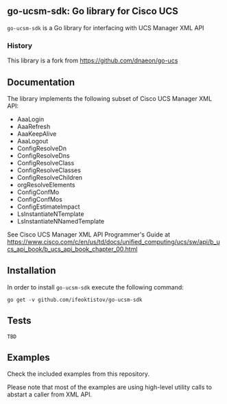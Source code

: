 ## go-ucsm-sdk: Go library for Cisco UCS

`go-ucsm-sdk` is a Go library for interfacing with UCS Manager XML API

### History

This library is a fork from https://github.com/dnaeon/go-ucs

## Documentation

The library implements the following subset of Cisco UCS Manager XML API:

-   AaaLogin
-   AaaRefresh
-   AaaKeepAlive
-   AaaLogout
-   ConfigResolveDn
-   ConfigResolveDns
-   ConfigResolveClass
-   ConfigResolveClasses
-   ConfigResolveChildren
-   orgResolveElements
-   ConfigConfMo
-   ConfigConfMos
-   ConfigEstimateImpact
-   LsInstantiateNTemplate
-   LsInstantiateNNamedTemplate

See Cisco UCS Manager XML API Programmer's Guide at https://www.cisco.com/c/en/us/td/docs/unified_computing/ucs/sw/api/b_ucs_api_book/b_ucs_api_book_chapter_00.html

## Installation

In order to install `go-ucsm-sdk` execute the following command:

```
go get -v github.com/ifeoktistov/go-ucsm-sdk
```

## Tests

```
TBD
```

## Examples

Check the included examples from this repository.

Please note that most of the examples are using high-level utility calls to abstart a caller from XML API.
